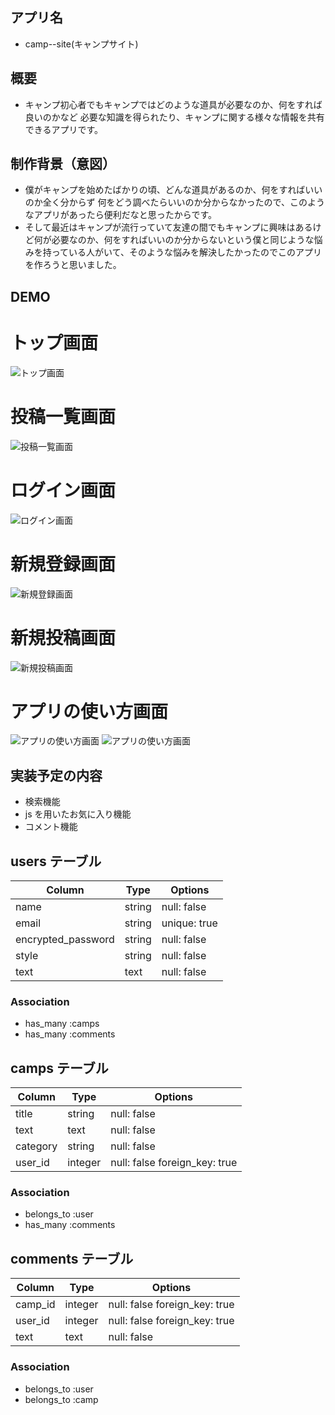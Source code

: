 ## アプリ名

- camp--site(キャンプサイト)

## 概要

- キャンプ初心者でもキャンプではどのような道具が必要なのか、何をすれば良いのかなど
  必要な知識を得られたり、キャンプに関する様々な情報を共有できるアプリです。

## 制作背景（意図）

- 僕がキャンプを始めたばかりの頃、どんな道具があるのか、何をすればいいのか全く分からず
  何をどう調べたらいいのか分からなかったので、このようなアプリがあったら便利だなと思ったからです。
- そして最近はキャンプが流行っていて友達の間でもキャンプに興味はあるけど何が必要なのか、何をすればいいのか分からないという僕と同じような悩みを持っている人がいて、そのような悩みを解決したかったのでこのアプリを作ろうと思いました。

## DEMO

# トップ画面
![トップ画面](./campsite1.jpg)

# 投稿一覧画面
![投稿一覧画面](./campsite2.jpg)

# ログイン画面
![ログイン画面](./login.jpg)

# 新規登録画面
![新規登録画面](./signin.jpg)

# 新規投稿画面
![新規投稿画面](./new.jpg)

# アプリの使い方画面
![アプリの使い方画面](./campsite3.png)
![アプリの使い方画面](./campsite4.png)

## 実装予定の内容

- 検索機能
- js を用いたお気に入り機能
- コメント機能

## users テーブル

| Column             | Type   | Options      |
| ------------------ | ------ | ------------ |
| name               | string | null: false  |
| email              | string | unique: true |
| encrypted_password | string | null: false  |
| style              | string | null: false  |
| text               | text   | null: false  |

### Association

- has_many :camps
- has_many :comments

## camps テーブル

| Column   | Type    | Options                       |
| -------- | ------- | ----------------------------- |
| title    | string  | null: false                   |
| text     | text    | null: false                   |
| category | string  | null: false                   |
| user_id  | integer | null: false foreign_key: true |

### Association

- belongs_to :user
- has_many :comments

## comments テーブル

| Column  | Type    | Options                       |
| ------- | ------- | ----------------------------- |
| camp_id | integer | null: false foreign_key: true |
| user_id | integer | null: false foreign_key: true |
| text    | text    | null: false                   |

### Association

- belongs_to :user
- belongs_to :camp
